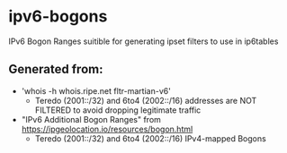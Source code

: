 # ipv6-bogons
IPv6 Bogon Ranges suitible for generating ipset filters to use in ip6tables

## Generated from:
* 'whois -h whois.ripe.net fltr-martian-v6'
  - Teredo (2001::/32) and 6to4 (2002::/16) addresses are NOT FILTERED to avoid dropping legitimate traffic
* "IPv6 Additional Bogon Ranges" from https://ipgeolocation.io/resources/bogon.html
  - Teredo (2001::/32) and 6to4 (2002::/16) IPv4-mapped Bogons
